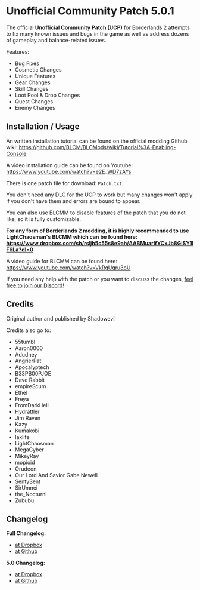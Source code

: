 Unofficial Community Patch 5.0.1
================================

The official **Unofficial Community Patch (UCP)** for Borderlands 2 attempts
to fix many known issues and bugs in the game as well as address dozens of
gameplay and balance-related issues.

Features:

* Bug Fixes
* Cosmetic Changes
* Unique Features
* Gear Changes
* Skill Changes
* Loot Pool & Drop Changes
* Quest Changes
* Enemy Changes

Installation / Usage
--------------------

An written installation tutorial can be found on the official modding Github
wiki: <https://github.com/BLCM/BLCMods/wiki/Tutorial%3A-Enabling-Console>

A video installation guide can be found on Youtube: <https://www.youtube.com/watch?v=e2E_WD7zAYs>

There is one patch file for download: `Patch.txt`.

You don't need any DLC for the UCP to work but many changes won't apply if
you don't have them and errors are bound to appear.

You can also use BLCMM to disable features of the patch that you do not like,
so it is fully customizable.

**For any form of Borderlands 2 modding, it is highly recommended to use
LightChaosman's BLCMM which can be found here: <https://www.dropbox.com/sh/rsljh5c55s8e9ah/AABMuarIfYCxJb8GiSY1IF6La?dl=0>**

A video guide for BLCMM can be found here: <https://www.youtube.com/watch?v=VkRgUqru3oU>

If you need any help with the patch or you want to discuss the changes,
[feel free to join our Discord](https://discord.gg/shadowevil)!

Credits
-------

Original author and published by Shadowevil

Credits also go to:

* 55tumbl
* Aaron0000
* Adudney
* AngrierPat
* Apocalyptech
* B33PB00PJOE
* Dave Rabbit
* empireScum
* Ethel
* Freya
* FromDarkHell
* Hydrattler
* Jim Raven
* Kazy
* Kumakobi
* laxlife
* LightChaosman
* MegaCyber
* MikeyRay
* mopioid
* Orudeon
* Our Lord And Savior Gabe Newell
* SentySent
* SirUmnei
* the_Nocturni
* Zububu

Changelog
---------

**Full Changelog:**

* [at Dropbox](https://www.dropbox.com/s/pxf45ah6ic5m18q/Full_UCP_Changelog.txt?dl=0)
* [at Github](https://github.com/BLCM/BLCMods/blob/master/Borderlands%202%20mods/Community%20Patch%20Team/Full%20UCP%20Changelog.txt)

**5.0 Changelog:**

* [at Dropbox](https://www.dropbox.com/s/gttr6x699gb4n15/UCP%205.0%20Changelog.txt?dl=0)
* [at Github](https://github.com/BLCM/BLCMods/blob/master/Borderlands%202%20mods/Community%20Patch%20Team/UCP%205.0%20Changelog.txt)
